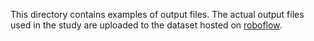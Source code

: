 This directory contains examples of output files. The actual output files used in the study are uploaded to the dataset hosted on [roboflow](https://app.roboflow.com/gent-lab/tssm-balanced-and-gendered/).


